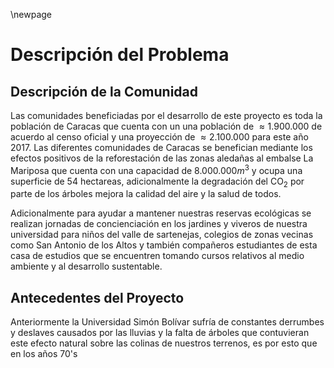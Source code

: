 \newpage

# Descripción del Problema

## Descripción de la Comunidad



Las comunidades beneficiadas por el desarrollo de este proyecto es toda 
la población de Caracas que cuenta con un una población de $\approx 1.900.000$
de acuerdo al censo oficial y una proyección de $\approx 2.100.000$ para este
año 2017. Las diferentes comunidades de Caracas se benefician mediante los
efectos positivos de la reforestación de las zonas aledañas al embalse La Mariposa
que cuenta con una capacidad de $8.000.000m^3$ y ocupa una superficie
de 54 hectareas, adicionalmente la degradación del CO$_2$ por parte de los 
árboles mejora la calidad del aire y la salud de todos.


Adicionalmente para ayudar a mantener nuestras reservas ecológicas se realizan
jornadas de concienciación en los jardines y viveros de nuestra universidad
para niños del valle de sartenejas, colegios de zonas vecinas como San Antonio
de los Altos y también compañeros estudiantes de esta casa de estudios que 
se encuentren tomando cursos relativos al medio ambiente y al desarrollo
sustentable.

## Antecedentes del Proyecto


Anteriormente la Universidad Simón Bolívar sufría de constantes derrumbes
y deslaves causados por las lluvias y la falta de árboles que contuvieran
este efecto natural sobre las colinas de nuestros terrenos, 
 es por esto
que en los años 70's
